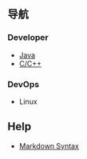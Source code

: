 ## 导航

### Developer
* [Java](developer/Java/main_java.md)
* [C/C++](develoer/C/main.c.md)

### DevOps
* Linux

## Help
* [Markdown Syntax](https://docs.github.com/en/free-pro-team@latest/github/writing-on-github/basic-writing-and-formatting-syntax)
